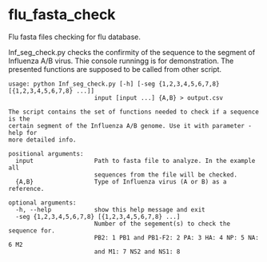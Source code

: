 # flu_fasta_check
Flu fasta files checking for flu database. 

Inf_seg_check.py checks the confirmity of the sequence to the segment of Influenza A/B virus. Thie console runningg is for demonstration. The presented functions are supposed to be called from other script. 
```
usage: python Inf_seg_check.py [-h] [-seg {1,2,3,4,5,6,7,8} [{1,2,3,4,5,6,7,8} ...]]
                        input [input ...] {A,B} > output.csv

The script contains the set of functions needed to check if a sequence is the
certain segment of the Influenza A/B genome. Use it with parameter -help for
more detailed info.

positional arguments:
  input                 Path to fasta file to analyze. In the example all
                        sequences from the file will be checked.
  {A,B}                 Type of Influenza virus (A or B) as a reference.

optional arguments:
  -h, --help            show this help message and exit
  -seg {1,2,3,4,5,6,7,8} [{1,2,3,4,5,6,7,8} ...]
                        Number of the segement(s) to check the sequence for.
                        PB2: 1 PB1 and PB1-F2: 2 PA: 3 HA: 4 NP: 5 NA: 6 M2
                        and M1: 7 NS2 and NS1: 8

```

